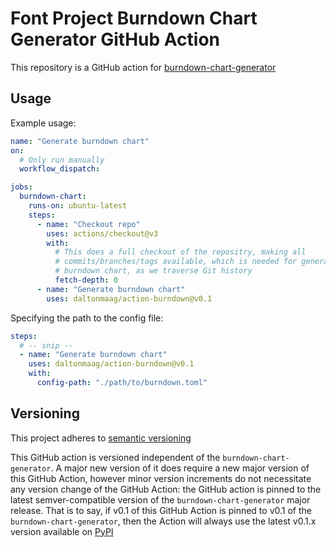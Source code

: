 # Font Project Burndown Chart Generator GitHub Action

This repository is a GitHub action for [burndown-chart-generator](https://github.com/googlefonts/font-burndown-chart-generator)

## Usage

Example usage:

```yml
name: "Generate burndown chart"
on:
  # Only run manually
  workflow_dispatch:

jobs:
  burndown-chart:
    runs-on: ubuntu-latest
    steps:
      - name: "Checkout repo"
        uses: actions/checkout@v3
        with:
          # This does a full checkout of the repositry, making all
          # commits/branches/tags available, which is needed for generating
          # burndown chart, as we traverse Git history
          fetch-depth: 0
      - name: "Generate burndown chart"
        uses: daltonmaag/action-burndown@v0.1
```

Specifying the path to the config file:

```yml
steps:
  # -- snip --
  - name: "Generate burndown chart"
    uses: daltonmaag/action-burndown@v0.1
    with:
      config-path: "./path/to/burndown.toml"
```

## Versioning

This project adheres to [semantic versioning](https://semver.org/)

This GitHub action is versioned independent of the `burndown-chart-generator`.
A major new version of it does require a new major version of this GitHub Action, however minor version increments do not necessitate any version change of the GitHub Action: the GitHub action is pinned to the latest semver-compatible version of the `burndown-chart-generator` major release.
That is to say, if v0.1 of this GitHub Action is pinned to v0.1 of the `burndown-chart-generator`, then the Action will always use the latest v0.1.x version available on [PyPI](https://pypi.org/project/burndown-chart-generator/)
